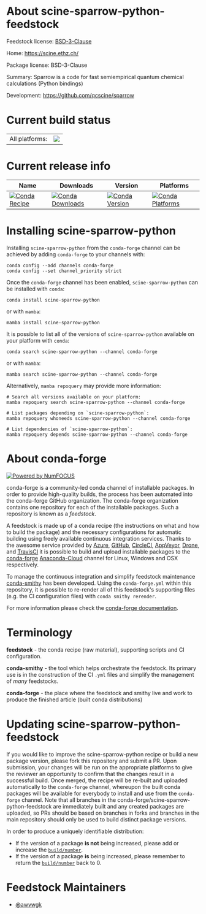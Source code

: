 About scine-sparrow-python-feedstock
====================================

Feedstock license: [BSD-3-Clause](https://github.com/conda-forge/scine-sparrow-python-feedstock/blob/main/LICENSE.txt)

Home: https://scine.ethz.ch/

Package license: BSD-3-Clause

Summary: Sparrow is a code for fast semiempirical quantum chemical calculations (Python bindings)


Development: https://github.com/qcscine/sparrow

Current build status
====================


<table><tr><td>All platforms:</td>
    <td>
      <a href="https://dev.azure.com/conda-forge/feedstock-builds/_build/latest?definitionId=16069&branchName=main">
        <img src="https://dev.azure.com/conda-forge/feedstock-builds/_apis/build/status/scine-sparrow-python-feedstock?branchName=main">
      </a>
    </td>
  </tr>
</table>

Current release info
====================

| Name | Downloads | Version | Platforms |
| --- | --- | --- | --- |
| [![Conda Recipe](https://img.shields.io/badge/recipe-scine--sparrow--python-green.svg)](https://anaconda.org/conda-forge/scine-sparrow-python) | [![Conda Downloads](https://img.shields.io/conda/dn/conda-forge/scine-sparrow-python.svg)](https://anaconda.org/conda-forge/scine-sparrow-python) | [![Conda Version](https://img.shields.io/conda/vn/conda-forge/scine-sparrow-python.svg)](https://anaconda.org/conda-forge/scine-sparrow-python) | [![Conda Platforms](https://img.shields.io/conda/pn/conda-forge/scine-sparrow-python.svg)](https://anaconda.org/conda-forge/scine-sparrow-python) |

Installing scine-sparrow-python
===============================

Installing `scine-sparrow-python` from the `conda-forge` channel can be achieved by adding `conda-forge` to your channels with:

```
conda config --add channels conda-forge
conda config --set channel_priority strict
```

Once the `conda-forge` channel has been enabled, `scine-sparrow-python` can be installed with `conda`:

```
conda install scine-sparrow-python
```

or with `mamba`:

```
mamba install scine-sparrow-python
```

It is possible to list all of the versions of `scine-sparrow-python` available on your platform with `conda`:

```
conda search scine-sparrow-python --channel conda-forge
```

or with `mamba`:

```
mamba search scine-sparrow-python --channel conda-forge
```

Alternatively, `mamba repoquery` may provide more information:

```
# Search all versions available on your platform:
mamba repoquery search scine-sparrow-python --channel conda-forge

# List packages depending on `scine-sparrow-python`:
mamba repoquery whoneeds scine-sparrow-python --channel conda-forge

# List dependencies of `scine-sparrow-python`:
mamba repoquery depends scine-sparrow-python --channel conda-forge
```


About conda-forge
=================

[![Powered by
NumFOCUS](https://img.shields.io/badge/powered%20by-NumFOCUS-orange.svg?style=flat&colorA=E1523D&colorB=007D8A)](https://numfocus.org)

conda-forge is a community-led conda channel of installable packages.
In order to provide high-quality builds, the process has been automated into the
conda-forge GitHub organization. The conda-forge organization contains one repository
for each of the installable packages. Such a repository is known as a *feedstock*.

A feedstock is made up of a conda recipe (the instructions on what and how to build
the package) and the necessary configurations for automatic building using freely
available continuous integration services. Thanks to the awesome service provided by
[Azure](https://azure.microsoft.com/en-us/services/devops/), [GitHub](https://github.com/),
[CircleCI](https://circleci.com/), [AppVeyor](https://www.appveyor.com/),
[Drone](https://cloud.drone.io/welcome), and [TravisCI](https://travis-ci.com/)
it is possible to build and upload installable packages to the
[conda-forge](https://anaconda.org/conda-forge) [Anaconda-Cloud](https://anaconda.org/)
channel for Linux, Windows and OSX respectively.

To manage the continuous integration and simplify feedstock maintenance
[conda-smithy](https://github.com/conda-forge/conda-smithy) has been developed.
Using the ``conda-forge.yml`` within this repository, it is possible to re-render all of
this feedstock's supporting files (e.g. the CI configuration files) with ``conda smithy rerender``.

For more information please check the [conda-forge documentation](https://conda-forge.org/docs/).

Terminology
===========

**feedstock** - the conda recipe (raw material), supporting scripts and CI configuration.

**conda-smithy** - the tool which helps orchestrate the feedstock.
                   Its primary use is in the construction of the CI ``.yml`` files
                   and simplify the management of *many* feedstocks.

**conda-forge** - the place where the feedstock and smithy live and work to
                  produce the finished article (built conda distributions)


Updating scine-sparrow-python-feedstock
=======================================

If you would like to improve the scine-sparrow-python recipe or build a new
package version, please fork this repository and submit a PR. Upon submission,
your changes will be run on the appropriate platforms to give the reviewer an
opportunity to confirm that the changes result in a successful build. Once
merged, the recipe will be re-built and uploaded automatically to the
`conda-forge` channel, whereupon the built conda packages will be available for
everybody to install and use from the `conda-forge` channel.
Note that all branches in the conda-forge/scine-sparrow-python-feedstock are
immediately built and any created packages are uploaded, so PRs should be based
on branches in forks and branches in the main repository should only be used to
build distinct package versions.

In order to produce a uniquely identifiable distribution:
 * If the version of a package **is not** being increased, please add or increase
   the [``build/number``](https://docs.conda.io/projects/conda-build/en/latest/resources/define-metadata.html#build-number-and-string).
 * If the version of a package **is** being increased, please remember to return
   the [``build/number``](https://docs.conda.io/projects/conda-build/en/latest/resources/define-metadata.html#build-number-and-string)
   back to 0.

Feedstock Maintainers
=====================

* [@awvwgk](https://github.com/awvwgk/)

